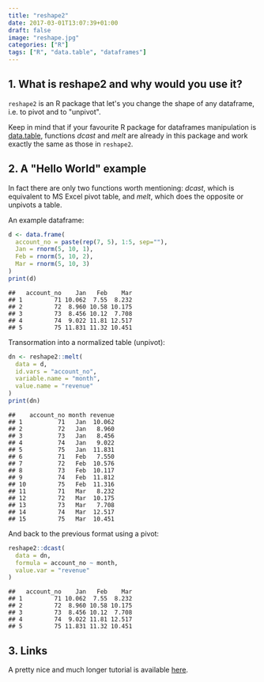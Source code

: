 ```yaml
---
title: "reshape2"
date: 2017-03-01T13:07:39+01:00
draft: false
image: "reshape.jpg"
categories: ["R"]
tags: ["R", "data.table", "dataframes"]
---
```







## 1. What is reshape2 and why would you use it?

`reshape2` is an R package that let's you change the shape of any dataframe, i.e. to pivot and to "unpivot".

Keep in mind that if your favourite R package for dataframes manipulation is [data.table](http://tomis9.com/data.table), functions *dcast* and *melt* are already in this package and work exactly the same as those in `reshape2`.

## 2. A "Hello World" example

In fact there are only two functions worth mentioning: *dcast*, which is equivalent to MS Excel pivot table, and *melt*, which does the opposite or unpivots a table.

An example dataframe:

```r
d <- data.frame(
  account_no = paste(rep(7, 5), 1:5, sep=""),
  Jan = rnorm(5, 10, 1),
  Feb = rnorm(5, 10, 2),
  Mar = rnorm(5, 10, 3)
)
print(d)
```

```
##   account_no    Jan   Feb    Mar
## 1         71 10.062  7.55  8.232
## 2         72  8.960 10.58 10.175
## 3         73  8.456 10.12  7.708
## 4         74  9.022 11.81 12.517
## 5         75 11.831 11.32 10.451
```

Transormation into a normalized table (unpivot):

```r
dn <- reshape2::melt(
  data = d, 
  id.vars = "account_no", 
  variable.name = "month", 
  value.name = "revenue"
)
print(dn)
```

```
##    account_no month revenue
## 1          71   Jan  10.062
## 2          72   Jan   8.960
## 3          73   Jan   8.456
## 4          74   Jan   9.022
## 5          75   Jan  11.831
## 6          71   Feb   7.550
## 7          72   Feb  10.576
## 8          73   Feb  10.117
## 9          74   Feb  11.812
## 10         75   Feb  11.316
## 11         71   Mar   8.232
## 12         72   Mar  10.175
## 13         73   Mar   7.708
## 14         74   Mar  12.517
## 15         75   Mar  10.451
```

And back to the previous format using a pivot:

```r
reshape2::dcast(
  data = dn, 
  formula = account_no ~ month, 
  value.var = "revenue"
)
```

```
##   account_no    Jan   Feb    Mar
## 1         71 10.062  7.55  8.232
## 2         72  8.960 10.58 10.175
## 3         73  8.456 10.12  7.708
## 4         74  9.022 11.81 12.517
## 5         75 11.831 11.32 10.451
```

## 3. Links

A pretty nice and much longer tutorial is available [here](https://seananderson.ca/2013/10/19/reshape/).
